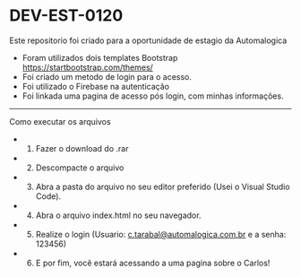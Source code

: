 # DEV-EST-0120
Este repositorio foi criado para a oportunidade de estagio da Automalogica

- Foram utilizados dois templates Bootstrap https://startbootstrap.com/themes/
- Foi criado um metodo de login para o acesso.
- Foi utilizado o Firebase na autenticação
- Foi linkada uma pagina de acesso pós login, com minhas informações.

--------------------------------------------------------------------------------
Como executar os arquivos

- 1. Fazer o download do .rar
- 2. Descompacte o arquivo
- 3. Abra a pasta do arquivo no seu editor preferido (Usei o Visual Studio Code).
- 4. Abra o arquivo index.html no seu navegador.
- 5. Realize o login (Usuario: c.tarabal@automalogica.com.br e a senha: 123456)
- 6. E por fim, você estará acessando a uma pagina sobre o Carlos!
